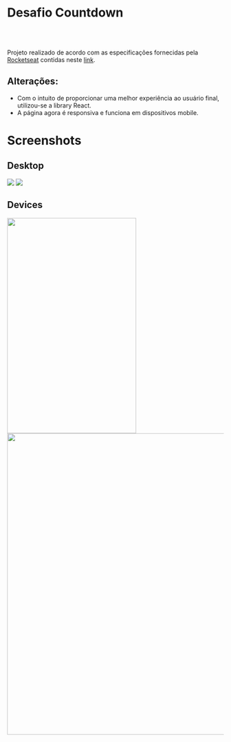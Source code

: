 <h1> Desafio Countdown</h1>


<br/>
<br/>

<p> Projeto realizado de acordo com as especificações fornecidas pela <a href='https://www.rocketseat.com.br/' target='_blank'>Rocketseat</a> contidas neste <a href='https://efficient-sloth-d85.notion.site/Desafio-Countdown-4572ce6f5c91469abe0171f454a13e3f' target="_blank"> link</a>. </p>

<h2> Alterações: </h2>
<ul>
  <li> Com o intuito de proporcionar uma melhor experiência ao usuário final, utilizou-se a library React.</li>
  <li> A página agora é responsiva e funciona em dispositivos mobile. </li>
</ul>

<h1> Screenshots </h1>

<h2> Desktop </h2>

<img src="https://user-images.githubusercontent.com/65919238/187494661-4120a1d5-db4f-4ed0-909a-febe3a27b69a.png"/>

<img src="https://user-images.githubusercontent.com/65919238/187504426-706bdc80-7a02-4eee-b642-35f34c895515.png"/>




<h2> Devices </h2>

<img src="https://user-images.githubusercontent.com/65919238/187496950-e4fd9177-fa80-4013-be09-0787ef7ebd62.png" width="300" height='500'/> <img src="https://user-images.githubusercontent.com/65919238/187498246-4e566bec-2204-48e3-8ed7-64a70cafcde5.png" width="700"/>

